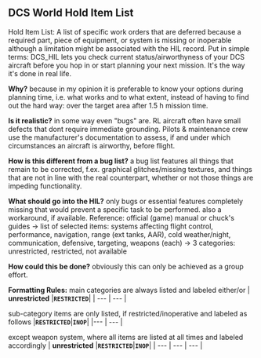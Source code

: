 
## DCS World Hold Item List

Hold Item List: A list of specific work orders that are deferred because a required part, piece of equipment, or system is missing or inoperable although a limitation might be associated with the HIL record.
Put in simple terms: DCS_HIL lets you check current status/airworthyness of your DCS aircraft before you hop in or start planning your next mission. It's the way it's done in real life.

**Why?**
because in my opinion it is preferable to know your options during planning time, i.e. what works and to what extent, instead of having to find out the hard way: over the target area after 1.5 h mission time.

**Is it realistic?**
in some way even "bugs" are. RL aircraft often have small defects that dont require immediate grounding. Pilots & maintenance crew use the manufacturer's documentation to assess, if and under which circumstances an aircraft is airworthy, before flight.

**How is this different from a bug list?**
a bug list features all things that remain to be corrected, f.ex. graphical glitches/missing textures, and things that are not in line with the real counterpart, whether or not those things are impeding functionality.

**What should go into the HIL?**
only bugs or essential features completely missing that would prevent a specific task to be performed. also a workaround, if available.
Reference: official (game) manual or chuck's guides
-> list of selected items: systems affecting flight control, performance, navigation, range (ext tanks, AAR), cold weather/night, communication, defensive, targeting, weapons (each)
-> 3 categories: unrestricted, restricted, not available

**How could this be done?**
obviously this can only be achieved as a group effort. 

**Formatting Rules:**
main categories are always listed and labeled either/or
| **unrestricted** |**`RESTRICTED`**|
| --- | --- |

sub-category items are only listed, if restricted/inoperative and labeled as follows
|**`RESTRICTED`**|**`INOP`**|
|--- | --- |

except weapon system, where all items are listed at all times and labeled accordingly
| **unrestricted** |**`RESTRICTED`**|**`INOP`**|
| --- | --- | --- |
